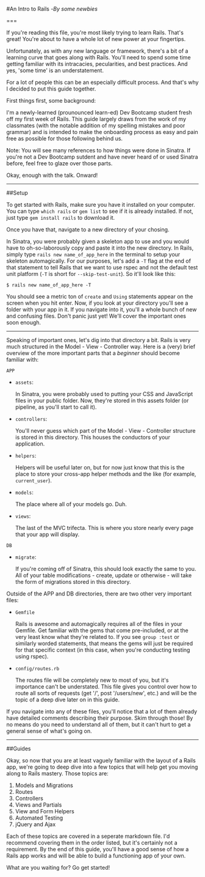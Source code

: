 #An Intro to Rails
-*By some newbies*

===

If you're reading this file, you're most likely trying to learn Rails. That's great! You're about to have a whole lot of new power at your fingertips.

Unfortunately, as with any new language or framework, there's a bit of a learning curve that goes along with Rails. You'll need to spend some time getting familiar with its intracacies, pecularities, and best practices. And yes, 'some time' is an understatement.

For a lot of people this can be an especially difficult process. And that's why I decided to put this guide together. 

First things first, some background:

I'm a newly-learned (prounounced learn-ed) Dev Bootcamp student fresh off my first week of Rails. This guide largely draws from the work of my classmates (with the notable addition of my spelling mistakes and poor grammar) and is intended to make the onboarding process as easy and pain free as possible for those following behind us. 

Note: You will see many references to how things were done in Sinatra. If you're not a Dev Bootcamp sutdent and have never heard of or used Sinatra before, feel free to glaze over those parts.

Okay, enough with the talk. Onward!

---

##Setup

To get started with Rails, make sure you have it installed on your computer. You can type `which rails` or `gem list` to see if it is already installed. If not, just type `gem install rails` to download it.

Once you have that, navigate to a new directory of your chosing.

In Sinatra, you were probably given a skeleton app to use and you would have to oh-so-laborously copy and paste it into the new directory. In Rails, simply type `rails new name_of_app_here` in the terminal to setup your skeleton automagically. For our purposes, let's add a `-T` flag at the end of that statement to tell Rails that we want to use rspec and not the default test unit platform (`-T` is short for `--skip-test-unit`). So it'll look like this:

    $ rails new name_of_app_here -T

You should see a metric ton of `create` and `Using` statements appear on the screen when you hit enter. Now, if you look at your directory you'll see a folder with your app in it. If you navigate into it, you'll a whole bunch of new and confusing files. Don't panic just yet! We'll cover the important ones soon enough.

---

Speaking of important ones, let's dig into that directory a bit. Rails is very much structured in the Model - View - Controller way. Here is a (very) brief overview of the more important parts that a *beginner* should become familiar with:

`APP`

* `assets`:
	 
	In Sinatra, you were probably used to putting your CSS and JavaScript files in your public folder. Now, they're stored in this assets folder (or pipeline, as you'll start to call it).

* `controllers`:
	
	You'll never guess which part of the Model - View - Controller structure is stored in this directory. This houses the conductors of your application.

* `helpers`:
	
	Helpers will be useful later on, but for now just know that this is the place to store your cross-app helper methods and the like (for example, `current_user`).
	
* `models`:
	
	The place where all of your models go. Duh.
	
* `views`:
	
	The last of the MVC trifecta. This is where you store nearly every page that your app will display.

`DB`

* `migrate`:
	
	If you're coming off of Sinatra, this should look exactly the same to you. All of your table modifications - create, update or otherwise - will take the form of migrations stored in this directory.

Outside of the APP and DB directories, there are two other very important files:

* `Gemfile`

	Rails is awesome and automagically requires all of the files in your Gemfile. Get familiar with the gems that come pre-included, or at the very least know what they're related to. If you see `group :test` or similarly worded statements, that means the gems will just be required for that specific context (in this case, when you're conducting testing using rspec).
	
* `config/routes.rb`

	The routes file will be completely new to most of you, but it's importance can't be understated. This file gives you control over how to route all sorts of requests (get '/', post '/users/new', etc.) and will be the topic of a deep dive later on in this guide.

If you navigate into any of these files, you'll notice that a lot of them already have detailed comments describing their purpose. Skim through those! By no means do you need to understand all of them, but it can't hurt to get a general sense of what's going on.

---

##Guides

Okay, so now that you are at least vaguely familiar with the layout of a Rails app, we're going to deep dive into a few topics that will help get you moving along to Rails mastery. Those topics are:

1. Models and Migrations
2. Routes
3. Controllers
4. Views and Partials
5. View and Form Helpers
6. Automated Testing
7. jQuery and Ajax

Each of these topics are covered in a seperate markdown file. I'd recommend covering them in the order listed, but it's certainly not a requirement. By the end of this guide, you'll have a good sense of how a Rails app works and will be able to build a functioning app of your own.

What are you waiting for? Go get started!
